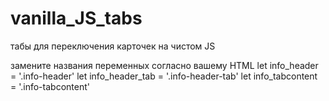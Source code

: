 # vanilla_JS_tabs
табы для переключения карточек на чистом JS

замените названия переменных согласно вашему HTML
  let info_header = '.info-header'
  let info_header_tab = '.info-header-tab'
  let info_tabcontent = '.info-tabcontent'
